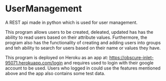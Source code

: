 # UserManagement

A REST api made in python which is used for user management.

This program allows users to be created, deleated, updated has has the ability to read users based on their attribute values. 
Furthermore, the program also has the functionality of creating and adding users into groups and teh ability to search for users based on their name or values they have.

This program is deployed on Heroku as an app at: https://obscure-inlet-95071.herokuapp.com/login
and requires used to login with their google account to be used. Users who logged in could use the features mentioned above and the app also contains some test data.
